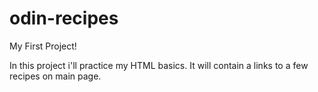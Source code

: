 # odin-recipes
My First Project!

In this project i'll practice my HTML basics. It will contain a links to a few recipes on main page.
